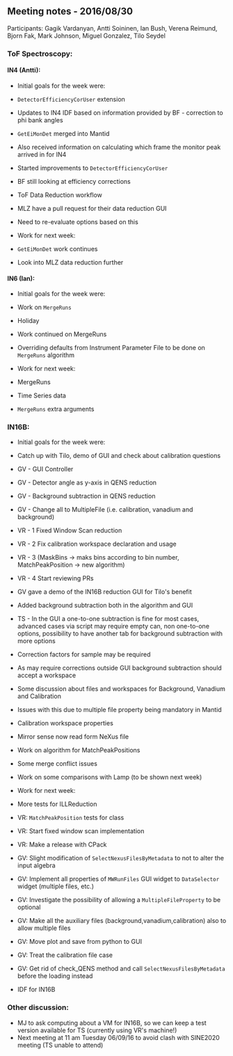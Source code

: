## Meeting notes - 2016/08/30

Participants: Gagik Vardanyan, Antti Soininen, Ian Bush, Verena Reimund, Bjorn Fak, Mark Johnson, Miguel Gonzalez, Tilo Seydel 

### ToF Spectroscopy:

#### IN4 (Antti):

* Initial goals for the week were:
 * `DetectorEfficiencyCorUser` extension

* Updates to IN4 IDF based on information provided by BF - correction to phi bank angles
* `GetEiMonDet` merged into Mantid
 * Also received information on calculating which frame the monitor peak arrived in for IN4
* Started improvements to `DetectorEfficiencyCorUser`
 * BF still looking at efficiency corrections
* ToF Data Reduction workflow
 * MLZ have a pull request for their data reduction GUI
 * Need to re-evaluate options based on this

* Work for next week:
 * `GetEiMonDet` work continues
 * Look into MLZ data reduction further

#### IN6 (Ian):

* Initial goals for the week were:
 * Work on `MergeRuns`
 * Holiday

* Work continued on MergeRuns
* Overriding defaults from Instrument Parameter File to be done on `MergeRuns` algorithm

* Work for next week:
 * MergeRuns
  * Time Series data
  * `MergeRuns` extra arguments

### IN16B:

* Initial goals for the week were:
 * Catch up with Tilo, demo of GUI and check about calibration questions
 * GV - GUI Controller
 * GV - Detector angle as y-axis in QENS reduction
 * GV - Background subtraction in QENS reduction
 * GV - Change all to MultipleFile (i.e. calibration, vanadium and background)
 * VR - 1 Fixed Window Scan reduction
 * VR - 2 Fix calibration workspace declaration and usage
 * VR - 3 (MaskBins -> maks bins according to bin number, MatchPeakPosition -> new algorithm)
 * VR - 4 Start reviewing PRs

* GV gave a demo of the IN16B reduction GUI for Tilo's benefit
* Added background subtraction both in the algorithm and GUI
 * TS - In the GUI a one-to-one subtraction is fine for most cases, advanced cases via script may require empty can, non one-to-one options, possibility to have another tab for background subtraction with more options
 * Correction factors for sample may be required
 * As may require corrections outside GUI background subtraction should accept a workspace
* Some discussion about files and workspaces for Background, Vanadium and Calibration
 * Issues with this due to multiple file property being mandatory in Mantid
* Calibration workspace properties
* Mirror sense now read form NeXus file
* Work on algorithm for MatchPeakPositions
* Some merge conflict issues
* Work on some comparisons with Lamp (to be shown next week)

* Work for next week:
 * More tests for ILLReduction
 * VR: `MatchPeakPosition` tests for class
 * VR: Start fixed window scan implementation
 * VR: Make a release with CPack
 * GV: Slight modification of `SelectNexusFilesByMetadata` to not to alter the input algebra
 * GV: Implement all properties of `MWRunFiles` GUI widget to `DataSelector` widget (multiple files, etc.)
 * GV: Investigate the possibility of allowing a `MultipleFileProperty` to be optional
 * GV: Make all the auxiliary files (background,vanadium,calibration) also to allow multiple files
 * GV: Move plot and save from python to GUI
 * GV: Treat the calibration file case
 * GV: Get rid of check_QENS method and call `SelectNexusFilesByMetadata` before the loading instead
 * IDF for IN16B

### Other discussion:

* MJ to ask computing about a VM for IN16B, so we can keep a test version available for TS (currently using VR's machine!)
* Next meeting at 11 am Tuesday 06/09/16 to avoid clash with SINE2020 meeting (TS unable to attend)





